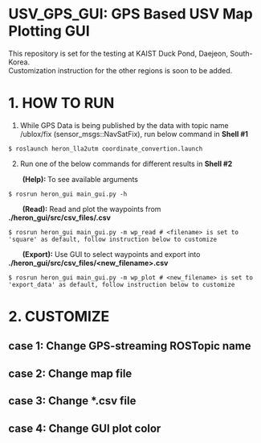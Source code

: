 # USV_GPS_GUI: GPS Based USV Map Plotting GUI
This repository is set for the testing at KAIST Duck Pond, Daejeon, South-Korea.<br>
Customization instruction for the other regions is soon to be added.

# 1. HOW TO RUN
1. While GPS Data is being published by the data with topic name /ublox/fix (sensor_msgs::NavSatFix), run below command in <b>Shell #1</b>
```
$ roslaunch heron_lla2utm coordinate_convertion.launch
```
2. Run one of the below commands for different results in <b>Shell #2</b><br>

<b>&emsp;&emsp;(Help): </b>To see available arguments
```
$ rosrun heron_gui main_gui.py -h
```
<b>&emsp;&emsp;(Read):</b> Read and plot the waypoints from <b>./heron_gui/src/csv_files/<filename>.csv</b>
```
$ rosrun heron_gui main_gui.py -m wp_read # <filename> is set to 'square' as default, follow instruction below to customize
```
<b>&emsp;&emsp;(Export):</b> Use GUI to select waypoints and export into <b>./heron_gui/src/csv_files/<new_filename>.csv</b>
```
$ rosrun heron_gui main_gui.py -m wp_plot # <new_filename> is set to 'export_data' as default, follow instruction below to customize
```

# 2. CUSTOMIZE
## case 1: Change GPS-streaming ROSTopic name
## case 2: Change map file
## case 3: Change *.csv file
## case 4: Change GUI plot color
  
